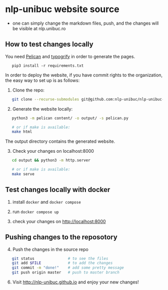 nlp-unibuc website source
=========================

- one can simply change the markdown files, push, and the changes will be visible at nlp.unibuc.ro


## How to test changes locally

You need [Pelican](http://blog.getpelican.com/) and [typogrify](https://pypi.python.org/pypi/typogrify) in order to generate the pages.
```
   pip3 install -r requirements.txt
```
In order to deploy the website, if you have commit rights to the organization,
the easy way to set up is as follows:

1. Clone the repo:

```bash
   git clone --recurse-submodules git@github.com:nlp-unibuc/nlp-unibuc-website.git
```

2. Generate the website locally:

```bash
   python3 -m pelican content/ -o output/ -s pelican.py

   # or if make is available:
   make html
```
The output directory contains the generated website.

3. Check your changes on localhost:8000

```bash
   cd output && python3 -m http.server

   # or if make is available:
   make serve
```

## Test changes locally with docker

1. install `docker` and `docker compose`

2. run `docker compose up`

3. check your changes on [http://localhost:8000](http://localhost:8000)


## Pushing changes to the reposotory


4. Push the changes in the source repo

```bash
   git status               # to see the files
   git add $FILE            # to add the changes
   git commit -m "done!"    # add some pretty message
   git push origin master   # push to master branch
```


6. Visit http://nlp-unibuc.github.io and enjoy your new changes!

